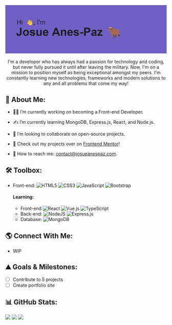 <p align="center">
  <img src="https://github.com/GenuineMiyashita/GenuineMiyashita/blob/main/header.png" />
</p>

<p align='center'>I'm a developer who has always had a passion for technology and coding, but never fully pursued it until after leaving the military. Now, I'm on a mission to position myself as being exceptional amongst my peers. I'm constantly learning new technologies, frameworks and modern solutions to any and all problems that come my way!</p> 

## 🧑 About Me:
* 🧑‍💻 I’m currently working on becoming a Front-end Developer.


* ✍️ I’m currently learning MongoDB, Express.js, React, and Node.js.

* 🤝 I’m looking to collaborate on open-source projects.

* 🔬 Check out my projects over on [Frontend Mentor](https://www.frontendmentor.io/profile/GenuineMiyashita)!

* 📮 How to reach me: contact@josueanespaz.com.

## 🛠️ Toolbox:
* Front-end: ![HTML5](https://img.shields.io/badge/html5-%23E34F26.svg?style=flat&logo=html5&logoColor=white) ![CSS3](https://img.shields.io/badge/css3-%231572B6.svg?style=flat&logo=css3&logoColor=white) ![JavaScript](https://img.shields.io/badge/javascript-%23323330.svg?style=flat&logo=javascript&logoColor=%23F7DF1E) ![Bootstrap](https://img.shields.io/badge/bootstrap-%23563D7C.svg?style=flat&logo=bootstrap&logoColor=white)

    #### Learning: 
    * Front-end ![React](https://img.shields.io/badge/react-%2320232a.svg?style=flat&logo=react&logoColor=%2361DAFB) ![Vue.js](https://img.shields.io/badge/vuejs-%2335495e.svg?style=flat&logo=vuedotjs&logoColor=%234FC08D) ![TypeScript](https://img.shields.io/badge/typescript-%23007ACC.svg?style=flat&logo=typescript&logoColor=white) 
    * Back-end:  ![NodeJS](https://img.shields.io/badge/node.js-6DA55F?style=flat&logo=node.js&logoColor=white) ![Express.js](https://img.shields.io/badge/express.js-%23404d59.svg?style=flat&logo=express&logoColor=%2361DAFB)    
    * Database: ![MongoDB](https://img.shields.io/badge/MongoDB-%234ea94b.svg?style=flat&logo=mongodb&logoColor=white)



## 🌎 Connect With Me:
- WIP

## ⛰️ Goals & Milestones:

- [ ] Contribute to 5 projects
- [ ] Create portfolio site

## 📊 GitHub Stats:
![](https://github-readme-stats.vercel.app/api?username=GenuineMiyashita&theme=onedark&hide_border=true&include_all_commits=false&count_private=false)
![](https://github-readme-streak-stats.herokuapp.com/?user=GenuineMiyashita&theme=onedark&hide_border=true)
  ![](https://github-readme-stats.vercel.app/api/top-langs/?username=GenuineMiyashita&theme=onedark&hide_border=true&include_all_commits=false&count_private=false&layout=compact)
